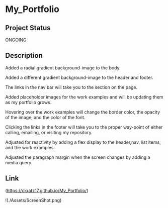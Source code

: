 # My_Portfolio

## Project Status
ONGOING

## Description

Added a radial gradient background-image to the body.

Added a different gradient background-image to the header and footer. 

The links in the nav bar will take you to the section on the page. 

Added placeholder images for the work examples and will be updating them as my portfolio grows.

Hovering over the work examples will change the border color, the opacity of the image, and the color of the font.

Clicking the links in the footer will take you to the proper way-point of either calling, emailing, or visiting my repository.

Adjusted for reactivity by adding a flex display to the header,nav, list items, and the work examples.

Adjusted the paragraph margin when the screen changes by adding a media query.

## Link

(https://ckratz17.github.io/My_Portfolio/)

!(./Assets/ScreenShot.png)

